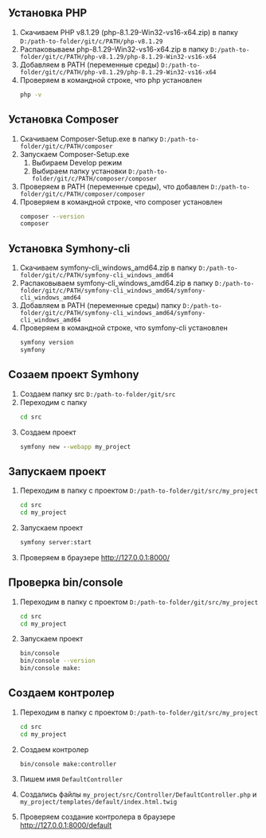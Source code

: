 ## Установка PHP

1. Скачиваем PHP v8.1.29 (php-8.1.29-Win32-vs16-x64.zip) в папку `D:/path-to-folder/git/c/PATH/php-v8.1.29`
1. Распаковываем php-8.1.29-Win32-vs16-x64.zip в папку `D:/path-to-folder/git/c/PATH/php-v8.1.29/php-8.1.29-Win32-vs16-x64`
1. Добавляем в PATH (переменные среды) `D:/path-to-folder/git/c/PATH/php-v8.1.29/php-8.1.29-Win32-vs16-x64`
1. Проверяем в командной строке, что php установлен
    ```cmd
    php -v
    ```

## Установка Composer

1. Скачиваем Composer-Setup.exe в папку `D:/path-to-folder/git/c/PATH/composer`
1. Запускаем Composer-Setup.exe
    1. Выбираем Develop режим
    1. Выбираем папку установки `D:/path-to-folder/git/c/PATH/composer/composer`
1. Проверяем в PATH (переменные среды), что добавлен `D:/path-to-folder/git/c/PATH/composer/composer`
1. Проверяем в командной строке, что composer установлен
    ```cmd
    composer --version
    composer
    ```

## Установка Symhony-cli

1. Скачиваем symfony-cli_windows_amd64.zip в папку `D:/path-to-folder/git/c/PATH/symfony-cli_windows_amd64`
1. Распаковываем symfony-cli_windows_amd64.zip в папку `D:/path-to-folder/git/c/PATH/symfony-cli_windows_amd64/symfony-cli_windows_amd64`
1. Добавляем в PATH (переменные среды) папку `D:/path-to-folder/git/c/PATH/symfony-cli_windows_amd64/symfony-cli_windows_amd64`
1. Проверяем в командной строке, что symfony-cli установлен
    ```cmd
    symfony version
    symfony
    ```

## Созаем проект Symhony

1. Создаем папку src `D:/path-to-folder/git/src`
1. Переходим с папку
    ```cmd
    cd src
    ```
1. Создаем проект
    ```cmd
    symfony new --webapp my_project
    ```

## Запускаем проект

1. Переходим в папку с проектом `D:/path-to-folder/git/src/my_project`
    ```cmd
    cd src
    cd my_project
    ```
1. Запускаем проект
    ```cmd
    symfony server:start
    ```

1. Проверяем в браузере http://127.0.0.1:8000/

## Проверка bin/console

1. Переходим в папку с проектом `D:/path-to-folder/git/src/my_project`
    ```bash
    cd src
    cd my_project
    ```

1. Запускаем проект
    ```bash
    bin/console
    bin/console --version
    bin/console make:
    ```

## Создаем контролер

1. Переходим в папку с проектом `D:/path-to-folder/git/src/my_project`
    ```bash
    cd src
    cd my_project
    ```

1. Создаем контролер

    ```bash
    bin/console make:controller
    ```

1. Пишем имя `DefaultController`
1. Создались файлы `my_project/src/Controller/DefaultController.php` и `my_project/templates/default/index.html.twig`
1. Проверяем создание контролера в браузере http://127.0.0.1:8000/default
